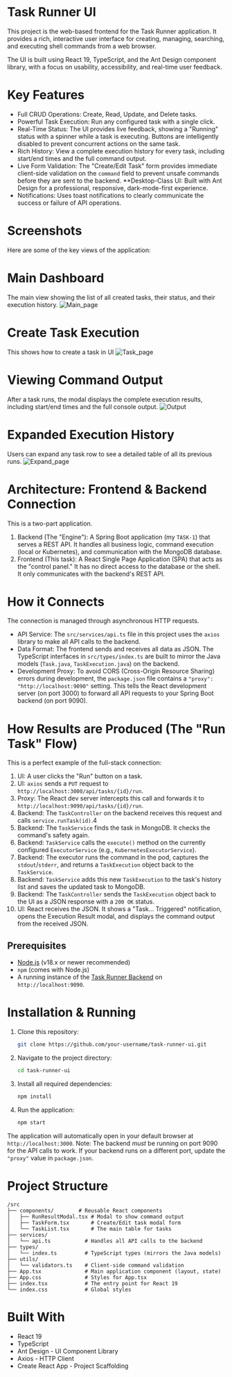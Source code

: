 # Task Runner UI

This project is the web-based frontend for the Task Runner application. It provides a rich, interactive user interface for creating, managing, searching, and executing shell commands from a web browser.

The UI is built using React 19, TypeScript, and the Ant Design component library, with a focus on usability, accessibility, and real-time user feedback.

# Key Features

- Full CRUD Operations: Create, Read, Update, and Delete tasks.
- Powerful Task Execution: Run any configured task with a single click.
- Real-Time Status: The UI provides live feedback, showing a "Running" status with a spinner while a task is executing. Buttons are intelligently disabled to prevent concurrent actions on the same task.
- Rich History: View a complete execution history for every task, including start/end times and the full command output.
- Live Form Validation: The "Create/Edit Task" form provides immediate client-side validation on the `command` field to prevent unsafe commands before they are sent to the backend.
  \*\*Desktop-Class UI: Built with Ant Design for a professional, responsive, dark-mode-first experience.
- Notifications: Uses toast notifications to clearly communicate the success or failure of API operations.

# Screenshots

Here are some of the key views of the application:

# Main Dashboard

The main view showing the list of all created tasks, their status, and their execution history.
![Main_page](./images/main.png)

# Create Task Execution

This shows how to create a task in UI
![Task_page](./images/task.png)

# Viewing Command Output

After a task runs, the modal displays the complete execution results, including start/end times and the full console output.
![Output](./images/op.png)

# Expanded Execution History

Users can expand any task row to see a detailed table of all its previous runs.
![Expand_page](./images/expand.png)

# Architecture: Frontend & Backend Connection

This is a two-part application.

1.  Backend (The "Engine"): A Spring Boot application (my `TASK-1`) that serves a REST API. It handles all business logic, command execution (local or Kubernetes), and communication with the MongoDB database.
2.  Frontend (This task): A React Single Page Application (SPA) that acts as the "control panel." It has no direct access to the database or the shell. It only communicates with the backend's REST API.

# How it Connects

The connection is managed through asynchronous HTTP requests.

- API Service: The `src/services/api.ts` file in this project uses the `axios` library to make all API calls to the backend.
- Data Format: The frontend sends and receives all data as JSON. The TypeScript interfaces in `src/types/index.ts` are built to mirror the Java models (`Task.java`, `TaskExecution.java`) on the backend.
- Development Proxy: To avoid CORS (Cross-Origin Resource Sharing) errors during development, the `package.json` file contains a `"proxy": "http://localhost:9090"` setting. This tells the React development server (on port 3000) to forward all API requests to your Spring Boot backend (on port 9090).

# How Results are Produced (The "Run Task" Flow)

This is a perfect example of the full-stack connection:

1.  UI: A user clicks the "Run" button on a task.
2.  UI: `axios` sends a `PUT` request to `http://localhost:3000/api/tasks/{id}/run`.
3.  Proxy: The React dev server intercepts this call and forwards it to `http://localhost:9090/api/tasks/{id}/run`.
4.  Backend: The `TaskController` on the backend receives this request and calls `service.runTask(id)`.4
5.  Backend: The `TaskService` finds the task in MongoDB. It checks the command's safety again.
6.  Backend: `TaskService` calls the `execute()` method on the currently configured `ExecutorService` (e.g., `KubernetesExecutorService`).
7.  Backend: The executor runs the command in the pod, captures the `stdout`/`stderr`, and returns a `TaskExecution` object back to the `TaskService`.
8.  Backend: `TaskService` adds this new `TaskExecution` to the task's history list and saves the updated task to MongoDB.
9.  Backend: The `TaskController` sends the `TaskExecution` object back to the UI as a JSON response with a `200 OK` status.
10. UI: React receives the JSON. It shows a "Task... Triggered" notification, opens the Execution Result modal, and displays the command output from the received JSON.

## Prerequisites

- [Node.js](https://nodejs.org/) (v18.x or newer recommended)
- `npm` (comes with Node.js)
- A running instance of the [Task Runner Backend](https://www.google.com/search?q=https://github.com/your-username/TASK-1) on `http://localhost:9090`.

# Installation & Running

1.  Clone this repository:

    ```bash
    git clone https://github.com/your-username/task-runner-ui.git
    ```

2.  Navigate to the project directory:

    ```bash
    cd task-runner-ui
    ```

3.  Install all required dependencies:

    ```bash
    npm install
    ```

4.  Run the application:

    ```bash
    npm start
    ```

The application will automatically open in your default browser at `http://localhost:3000`.
Note: The backend _must_ be running on port 9090 for the API calls to work. If your backend runs on a different port, update the `"proxy"` value in `package.json`.

# Project Structure

```
/src
├── components/        # Reusable React components
│   ├── RunResultModal.tsx # Modal to show command output
│   ├── TaskForm.tsx       # Create/Edit task modal form
│   └── TaskList.tsx       # The main table for tasks
├── services/
│   └── api.ts           # Handles all API calls to the backend
├── types/
│   └── index.ts         # TypeScript types (mirrors the Java models)
├── utils/
│   └── validators.ts    # Client-side command validation
├── App.tsx              # Main application component (layout, state)
├── App.css              # Styles for App.tsx
├── index.tsx            # The entry point for React 19
└── index.css            # Global styles
```

# Built With

- React 19
- TypeScript
- Ant Design - UI Component Library
- Axios - HTTP Client
- Create React App - Project Scaffolding
